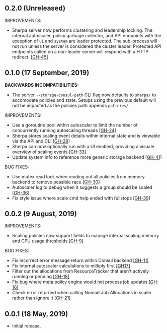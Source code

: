 ## 0.2.0 (Unreleased)

IMPROVEMENTS:
 * Sherpa server now performs clustering and leadership locking. The internal autoscaler, policy garbage collector, and API endpoints with the exception of `ui` and `system` are leader protected. The sub-process will not run unless the server is considered the cluster leader. Protected API endpoints called on a non-leader server will respond with a HTTP redirect. [[GH-45]](https://github.com/jrasell/sherpa/pull/45)

## 0.1.0 (17 September, 2019)

__BACKWARDS INCOMPATIBILITIES:__
 * The server `--storage-consul-path` CLI flag now defaults to `sherpa/` to accomodate policies and state. Setups using the previous default will not be impacted as the policies path appends `policies/`.

IMPROVEMENTS:
 * Use a goroutine pool within autoscaler to limit the number of concurrently running autoscaling threads [[GH-24]](https://github.com/jrasell/sherpa/pull/24)
 * Sherpa stores scaling event details within internal state and is viewable via the API and CLI [[GH-28]](https://github.com/jrasell/sherpa/pull/28)
 * Sherpa can now optionally run with a UI enabled, providing a visuale overview of scaling events [[GH-33]](https://github.com/jrasell/sherpa/pull/33)
 * Update system info to reference more generic storage backend [[GH-41]](https://github.com/jrasell/sherpa/pull/41)

BUG FIXES:
 * Use mutex read lock when reading out all policies from memory backend to remove possible race [[GH-30]](https://github.com/jrasell/sherpa/pull/30)
 * Autoscaler log to debug when it suggests a group should be scaled [[GH-36]](https://github.com/jrasell/sherpa/pull/36)
 * Fix style issue where scale cmd help ended with fullstops [[GH-39]](https://github.com/jrasell/sherpa/pull/39)

## 0.0.2 (9 August, 2019)

IMPROVEMENTS:
 * Scaling policies now support fields to manage internal scaling memory and CPU usage thresholds [[GH-9]](https://github.com/jrasell/sherpa/pull/9)
 
BUG FIXES:
 * Fix incorrect error message return within Consul backend [[GH-11]](https://github.com/jrasell/sherpa/pull/11)
 * Fix internal autoscaler calculations to miltiply first [[GH17]](https://github.com/jrasell/sherpa/pull/17)
 * Filter out the allocations from ResourceTracker that aren't actively running or pending [[GH-18]](https://github.com/jrasell/sherpa/pull/18)
 * Fix bug where meta policy engine would not process job updates [[GH-16]](https://github.com/jrasell/sherpa/pull/16)
 * Check error returned when calling Nomad Job Allocations in scaler rather than ignore it [[GH-21]](https://github.com/jrasell/sherpa/pull/21)

## 0.0.1 (18 May, 2019)

* Initial release.

